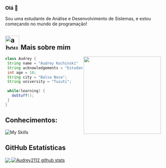 ### Olá 👋

Sou uma estudante de Análise e Desenvolvimento de Sistemas, e estou começando no mundo de programação!

## <img width="45" alt="about" src="https://raw.github.com/elizarov/elizarov/master/about.png"> Mais sobre mim

<img align="right" width="250" src="https://i2.wp.com/allhtaccess.info/wp-content/uploads/2018/03/programming.gif?fit=1281%2C716&ssl=1" />

```java
class Audrey {
 String name = "Audrey Kochinski"
 String acknowledgements = "Estudante"
 int age = 18;
 String city = "Balsa Nova";
 String university = "Tuiuti";
 
 while(learning) {
   doStuff();
 }
}
```

## **Conhecimentos:**  
![My Skills](https://skillicons.dev/icons?i=vscode,html,css,js,bootstrap,php)

## **GitHub Estatísticas**

<a href="https://github.com/Audrey2112">
  <img align="center" src="https://github-readme-stats.vercel.app/api/top-langs/?username=Audrey2112&theme=dracula&hide_langs_below=1" />
</a>

<a href="https://github.com/Audrey2112">
 <img align="center" src="https://github-readme-stats.vercel.app/api?username=Audrey2112&show_icons=true&theme=dracula&line_height=27" alt="Audrey2112 github stats"/>
</a>
<br>



